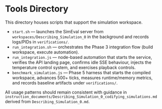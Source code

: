 # Tools Directory

This directory houses scripts that support the simulation workspace.

- `start.sh` — launches the SimEval server from `workspaces/Describing_Simulation_0` in the background and records logs/PIDs in `verifications/`.
- `run_integration.sh` — orchestrates the Phase 3 integration flow (build workspace, execute automation).
- `run_integration.js` — node-based automation that starts the service, verifies the API landing page, confirms idle SSE behaviour, injects the temperature control system, and exercises playback controls.
- `benchmark_simulation.js` — Phase 5 harness that starts the compiled workspace, advances 500+ ticks, measures runtime/memory metrics, and records baseline artifacts under `verifications/`.

All usage patterns should remain consistent with guidance in `instruction_documents/Describing_Simulation_0_codifying_simulations.md` derived from `Describing_Simulation_0.md`.

